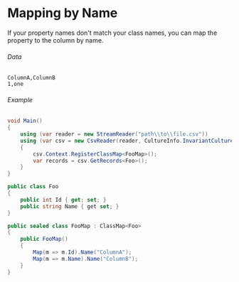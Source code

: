 ﻿# Mapping by Name

If your property names don't match your class names, you can map the property to the column by name.

###### Data

```
ColumnA,ColumnB
1,one
```

###### Example

```cs
void Main()
{
	using (var reader = new StreamReader("path\\to\\file.csv"))
	using (var csv = new CsvReader(reader, CultureInfo.InvariantCulture))
	{
		csv.Context.RegisterClassMap<FooMap>();
		var records = csv.GetRecords<Foo>();
	}
}

public class Foo
{
	public int Id { get; set; }
	public string Name { get set; }
}

public sealed class FooMap : ClassMap<Foo>
{
	public FooMap()
	{
		Map(m => m.Id).Name("ColumnA");
		Map(m => m.Name).Name("ColumnB");
	}
}
```
